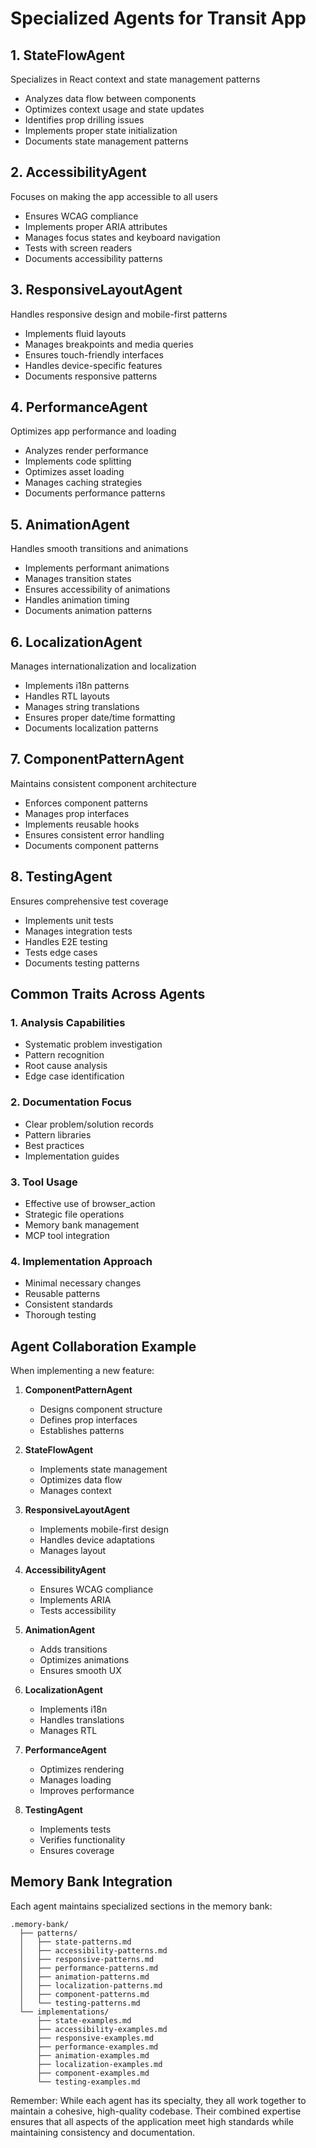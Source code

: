 # Specialized Agents for Transit App

## 1. StateFlowAgent
Specializes in React context and state management patterns
- Analyzes data flow between components
- Optimizes context usage and state updates
- Identifies prop drilling issues
- Implements proper state initialization
- Documents state management patterns

## 2. AccessibilityAgent
Focuses on making the app accessible to all users
- Ensures WCAG compliance
- Implements proper ARIA attributes
- Manages focus states and keyboard navigation
- Tests with screen readers
- Documents accessibility patterns

## 3. ResponsiveLayoutAgent
Handles responsive design and mobile-first patterns
- Implements fluid layouts
- Manages breakpoints and media queries
- Ensures touch-friendly interfaces
- Handles device-specific features
- Documents responsive patterns

## 4. PerformanceAgent
Optimizes app performance and loading
- Analyzes render performance
- Implements code splitting
- Optimizes asset loading
- Manages caching strategies
- Documents performance patterns

## 5. AnimationAgent
Handles smooth transitions and animations
- Implements performant animations
- Manages transition states
- Ensures accessibility of animations
- Handles animation timing
- Documents animation patterns

## 6. LocalizationAgent
Manages internationalization and localization
- Implements i18n patterns
- Handles RTL layouts
- Manages string translations
- Ensures proper date/time formatting
- Documents localization patterns

## 7. ComponentPatternAgent
Maintains consistent component architecture
- Enforces component patterns
- Manages prop interfaces
- Implements reusable hooks
- Ensures consistent error handling
- Documents component patterns

## 8. TestingAgent
Ensures comprehensive test coverage
- Implements unit tests
- Manages integration tests
- Handles E2E testing
- Tests edge cases
- Documents testing patterns

## Common Traits Across Agents

### 1. Analysis Capabilities
- Systematic problem investigation
- Pattern recognition
- Root cause analysis
- Edge case identification

### 2. Documentation Focus
- Clear problem/solution records
- Pattern libraries
- Best practices
- Implementation guides

### 3. Tool Usage
- Effective use of browser_action
- Strategic file operations
- Memory bank management
- MCP tool integration

### 4. Implementation Approach
- Minimal necessary changes
- Reusable patterns
- Consistent standards
- Thorough testing

## Agent Collaboration Example

When implementing a new feature:

1. **ComponentPatternAgent**
   - Designs component structure
   - Defines prop interfaces
   - Establishes patterns

2. **StateFlowAgent**
   - Implements state management
   - Optimizes data flow
   - Manages context

3. **ResponsiveLayoutAgent**
   - Implements mobile-first design
   - Handles device adaptations
   - Manages layout

4. **AccessibilityAgent**
   - Ensures WCAG compliance
   - Implements ARIA
   - Tests accessibility

5. **AnimationAgent**
   - Adds transitions
   - Optimizes animations
   - Ensures smooth UX

6. **LocalizationAgent**
   - Implements i18n
   - Handles translations
   - Manages RTL

7. **PerformanceAgent**
   - Optimizes rendering
   - Manages loading
   - Improves performance

8. **TestingAgent**
   - Implements tests
   - Verifies functionality
   - Ensures coverage

## Memory Bank Integration

Each agent maintains specialized sections in the memory bank:

```
.memory-bank/
  ├── patterns/
  │   ├── state-patterns.md
  │   ├── accessibility-patterns.md
  │   ├── responsive-patterns.md
  │   ├── performance-patterns.md
  │   ├── animation-patterns.md
  │   ├── localization-patterns.md
  │   ├── component-patterns.md
  │   └── testing-patterns.md
  └── implementations/
      ├── state-examples.md
      ├── accessibility-examples.md
      ├── responsive-examples.md
      ├── performance-examples.md
      ├── animation-examples.md
      ├── localization-examples.md
      ├── component-examples.md
      └── testing-examples.md
```

Remember: While each agent has its specialty, they all work together to maintain a cohesive, high-quality codebase. Their combined expertise ensures that all aspects of the application meet high standards while maintaining consistency and documentation.
